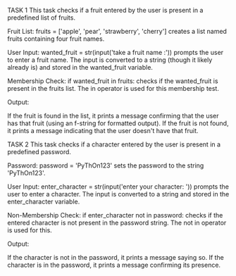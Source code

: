 TASK 1
This task checks if a fruit entered by the user is present in a predefined list of fruits.

Fruit List: fruits = ['apple', 'pear', 'strawberry', 'cherry'] creates a list named fruits containing four fruit names.

User Input: wanted_fruit = str(input('take a fruit name :')) prompts the user to enter a fruit name. The input is converted to a string (though it likely already is) and stored in the wanted_fruit variable.

Membership Check: if wanted_fruit in fruits: checks if the wanted_fruit is present in the fruits list. The in operator is used for this membership test.

Output:

If the fruit is found in the list, it prints a message confirming that the user has that fruit (using an f-string for formatted output).
If the fruit is not found, it prints a message indicating that the user doesn't have that fruit.


TASK 2
This task checks if a character entered by the user is present in a predefined password.

Password: password = 'PyThOn123' sets the password to the string 'PyThOn123'.

User Input: enter_character = str(input('enter your character: ')) prompts the user to enter a character.  The input is converted to a string and stored in the enter_character variable.

Non-Membership Check: if enter_character not in password: checks if the entered character is not present in the password string. The not in operator is used for this.

Output:

If the character is not in the password, it prints a message saying so.
If the character is in the password, it prints a message confirming its presence.
